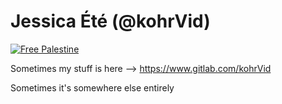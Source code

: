 # Jessica Été (@kohrVid)

[![Free Palestine](https://img.shields.io/badge/%F0%9F%87%B5%F0%9F%87%B8_Ceasefire_Now-techforpalestine.org-000?labelColor=grey&color=D83838&link=https%3A%2F%2Ftechforpalestine.org%2Flearn-more)](https://www.techforpalestine.org)



Sometimes my stuff is here --> https://www.gitlab.com/kohrVid

Sometimes it's somewhere else entirely


<!--
**kohrVid/kohrVid** is a ✨ _special_ ✨ repository because its `README.md` (this file) appears on your GitHub profile.

Here are some ideas to get you started:

- 🔭 I’m currently working on ...
- 🌱 I’m currently learning ...
- 👯 I’m looking to collaborate on ...
- 🤔 I’m looking for help with ...
- 💬 Ask me about ...
- 📫 How to reach me: ...
- 😄 Pronouns: ...
- ⚡ Fun fact: ...
-->
